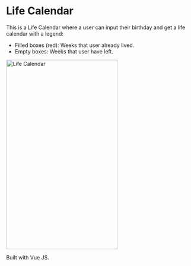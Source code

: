 # Life Calendar

This is a Life Calendar where a user can input their birthday and get a life calendar with a legend: 
- Filled boxes (red): Weeks that user already lived.
- Empty boxes: Weeks that user have left.

<a href="https://www.gonzalovidal.dev/life-calendar/" target="no_blank">
   <img src="https://i.postimg.cc/9QnvdsmP/life-calendar-preview.png" width="300" height="510" alt="Life Calendar">
</a>

Built with Vue JS.
